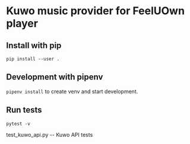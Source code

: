 # Kuwo music provider for FeelUOwn player

## Install with pip
`pip install --user .`

## Development with pipenv
`pipenv install` to create venv and start development.

## Run tests
`pytest -v`

test_kuwo_api.py -- Kuwo API tests
